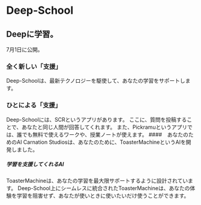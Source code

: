 # Deep-School
## Deepに学習。
7月1日に公開。
### 全く新しい「支援」
Deep-Schoolは、最新テクノロジーを駆使して、あなたの学習をサポートします。
### ひとによる「支援」
Deep-Schoolには、SCRというアプリがあります。
ここに、質問を投稿することで、あなたと同じ人間が回答してくれます。
また、Pickramuというアプリでは、誰でも無料で使えるワークや、授業ノートが使えます。
####　あなたのためのAI
Carnation Studiosは、あなたのために、ToasterMachineというAIを開発しました。
##### 学習を支援してくれるAI
ToasterMachineは、あなたの学習を最大限サポートするように設計されています。
Deep-School上にシームレスに統合されたToasterMachineは、あなたの体験を学習を阻害せず、あなたが使いときに使いたいだけ使うことができます。
